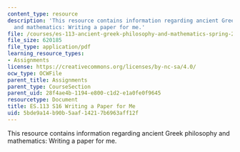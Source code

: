 ```yaml
---
content_type: resource
description: 'This resource contains information regarding ancient Greek philosophy
  and mathematics: Writing a paper for me.'
file: /courses/es-113-ancient-greek-philosophy-and-mathematics-spring-2016/5bde9a14b90b5aaf14217b6963aff12f_MITES_113S16_WritingaPaper.pdf
file_size: 620185
file_type: application/pdf
learning_resource_types:
- Assignments
license: https://creativecommons.org/licenses/by-nc-sa/4.0/
ocw_type: OCWFile
parent_title: Assignments
parent_type: CourseSection
parent_uid: 28f4ae4b-1194-e800-c1d2-e1a0fe0f9645
resourcetype: Document
title: ES.113 S16 Writing a Paper for Me
uid: 5bde9a14-b90b-5aaf-1421-7b6963aff12f
---
```

This resource contains information regarding ancient Greek philosophy and mathematics: Writing a paper for me.